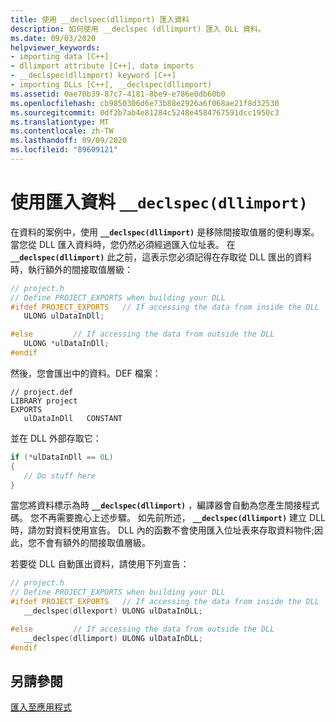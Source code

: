 ```yaml
---
title: 使用 __declspec(dllimport) 匯入資料
description: 如何使用 __declspec (dllimport) 匯入 DLL 資料。
ms.date: 09/03/2020
helpviewer_keywords:
- importing data [C++]
- dllimport attribute [C++], data imports
- __declspec(dllimport) keyword [C++]
- importing DLLs [C++], __declspec(dllimport)
ms.assetid: 0ae70b39-87c7-4181-8be9-e786e0db60b0
ms.openlocfilehash: cb9850306d6e73b88e2926a6f068ae21f8d32530
ms.sourcegitcommit: 0df2b7ab4e81284c5248e4584767591dcc1950c3
ms.translationtype: MT
ms.contentlocale: zh-TW
ms.lasthandoff: 09/09/2020
ms.locfileid: "89609121"
---
```

# <a name="importing-data-using-__declspecdllimport"></a>使用匯入資料 `__declspec(dllimport)`

在資料的案例中，使用 **`__declspec(dllimport)`** 是移除間接取值層的便利專案。 當您從 DLL 匯入資料時，您仍然必須經過匯入位址表。 在 **`__declspec(dllimport)`** 此之前，這表示您必須記得在存取從 DLL 匯出的資料時，執行額外的間接取值層級：

```C
// project.h
// Define PROJECT_EXPORTS when building your DLL
#ifdef PROJECT_EXPORTS   // If accessing the data from inside the DLL
   ULONG ulDataInDll;

#else         // If accessing the data from outside the DLL
   ULONG *ulDataInDll;
#endif
```

然後，您會匯出中的資料。DEF 檔案：

```DEF
// project.def
LIBRARY project
EXPORTS
   ulDataInDll   CONSTANT
```

並在 DLL 外部存取它：

```C
if (*ulDataInDll == 0L)
{
   // Do stuff here
}
```

當您將資料標示為時 **`__declspec(dllimport)`** ，編譯器會自動為您產生間接程式碼。 您不再需要擔心上述步驟。 如先前所述， **`__declspec(dllimport)`** 建立 DLL 時，請勿對資料使用宣告。 DLL 內的函數不會使用匯入位址表來存取資料物件;因此，您不會有額外的間接取值層級。

若要從 DLL 自動匯出資料，請使用下列宣告：

```C
// project.h
// Define PROJECT_EXPORTS when building your DLL
#ifdef PROJECT_EXPORTS   // If accessing the data from inside the DLL
   __declspec(dllexport) ULONG ulDataInDLL;

#else         // If accessing the data from outside the DLL
   __declspec(dllimport) ULONG ulDataInDLL;
#endif
```

## <a name="see-also"></a>另請參閱

[匯入至應用程式](importing-into-an-application.md)
